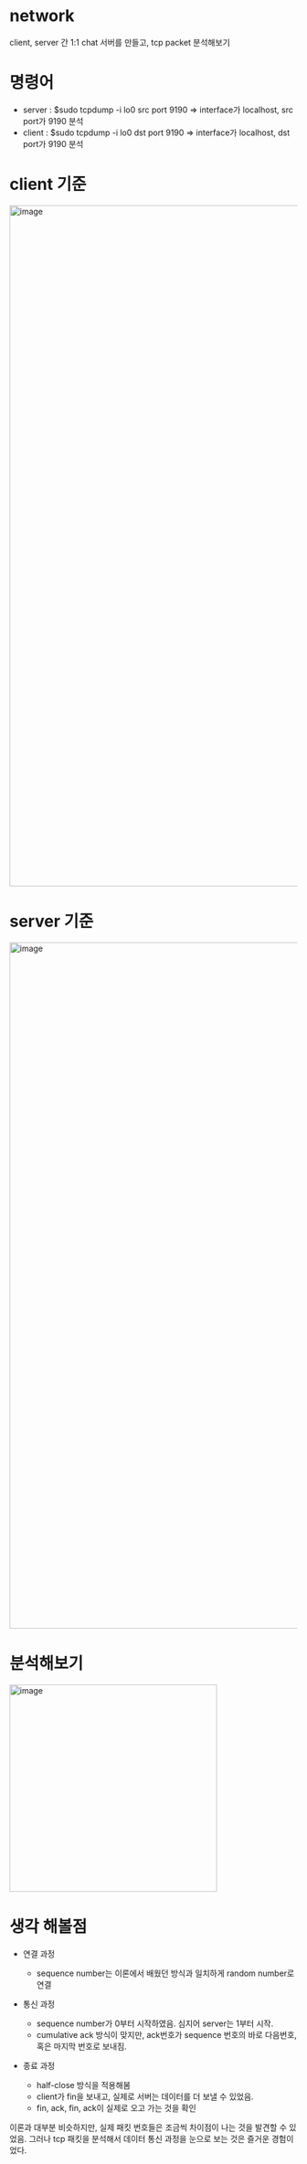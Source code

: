 # network
client, server 간 1:1 chat 서버를 만들고,
tcp packet 분석해보기    

# 명령어
- server : $sudo tcpdump -i lo0 src port 9190 => interface가 localhost, src port가 9190 분석    
- client : $sudo tcpdump -i lo0 dst port 9190 => interface가 localhost, dst port가 9190 분석


# client 기준
<img width="1193" alt="image" src="https://github.com/leesc0839/network/assets/94699064/14ae5ce9-4a0f-48b2-8441-85da41926c32">


# server 기준
<img width="1202" alt="image" src="https://github.com/leesc0839/network/assets/94699064/46391941-3410-4875-b2d4-82cc5c4835af">

# 분석해보기
<img width="363" alt="image" src="https://github.com/leesc0839/network/assets/94699064/9c7a02ed-4eaf-4de4-b926-dfff4f9ee981">

# 생각 해볼점
- 연결 과정
  - sequence number는 이론에서 배웠던 방식과 일치하게 random number로 연결
    
- 통신 과정  
  - sequence number가 0부터 시작하였음. 심지어 server는 1부터 시작.
  - cumulative ack 방식이 맞지만, ack번호가 sequence 번호의 바로 다음번호, 혹은 마지막 번호로 보내짐.

- 종료 과정
  - half-close 방식을 적용해봄
  - client가 fin을 보내고, 실제로 서버는 데이터를 더 보낼 수 있었음.
  - fin, ack, fin, ack이 실제로 오고 가는 것을 확인   

이론과 대부분 비슷하지만, 실제 패킷 번호들은 조금씩 차이점이 나는 것을 발견할 수 있었음.
그러나 tcp 패킷을 분석해서 데이터 통신 과정을 눈으로 보는 것은 즐거운 경험이었다.
